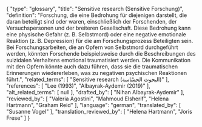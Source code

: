 {
    "type": "glossary",
    "title": "Sensitive research (Sensitive Forschung)",
    "definition": "Forschung, die eine Bedrohung für diejenigen darstellt, die daran beteiligt sind oder waren, einschließlich der Forschenden, der Versuchspersonen und der breiteren Gesellschaft. Diese Bedrohung kann eine physische Gefahr (z. B. Selbstmord) oder eine negative emotionale Reaktion (z. B. Depression) für die am Forschungsprozess Beteiligten sein. Bei Forschungsarbeiten, die an Opfern von Selbstmord durchgeführt werden, könnten Forschende beispielsweise durch die Beschreibungen des suizidalen Verhaltens emotional traumatisiert werden. Die Kommunikation mit den Opfern könnte auch dazu führen, dass sie die traumatischen Erinnerungen wiedererleben, was zu negativen psychischen Reaktionen führt.",
    "related_terms": [
        "Sensitive research (البحوث الحسَّاسة)"
    ],
    "references": [
        "Lee (1993)",
        "Albayrak-Aydemir (2019)"
    ],
    "alt_related_terms": [
        null
    ],
    "drafted_by": [
        "Nihan Albayrak-Aydemir"
    ],
    "reviewed_by": [
        "Valeria Agostini",
        "Mahmoud Elsherif",
        "Helena Hartmann",
        "Graham Reid"
    ],
    "language": "german",
    "translated_by": [
        "Susanne Vogel"
    ],
    "translation_reviewed_by": [
        "Helena Hartmann",
        "Joris Frese"
    ]
}